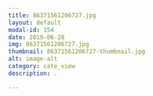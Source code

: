 ```yaml
---
title: 86371561206727.jpg
layout: default
modal-id: 154
date: 2019-06-28
img: 86371561206727.jpg
thumbnail: 86371561206727-thumbnail.jpg
alt: image-alt
category: cate_view
description: .

---
```

